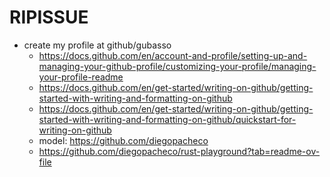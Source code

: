 # RIPISSUE

- create my profile at github/gubasso
  - https://docs.github.com/en/account-and-profile/setting-up-and-managing-your-github-profile/customizing-your-profile/managing-your-profile-readme
  - https://docs.github.com/en/get-started/writing-on-github/getting-started-with-writing-and-formatting-on-github
  - https://docs.github.com/en/get-started/writing-on-github/getting-started-with-writing-and-formatting-on-github/quickstart-for-writing-on-github
  - model: https://github.com/diegopacheco
  - https://github.com/diegopacheco/rust-playground?tab=readme-ov-file

